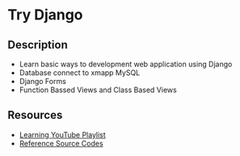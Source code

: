 # Try Django

## Description

- Learn basic ways to development web application using Django
- Database connect to xmapp MySQL
- Django Forms
- Function Bassed Views and Class Based Views

## Resources

- [Learning YouTube Playlist](https://www.youtube.com/watch?v=nxOPY1eFL9A&list=PLEsfXFp6DpzTD1BD1aWNxS2Ep06vIkaeW&index=3)
- [Reference Source Codes](https://github.com/codingforentrepreneurs/Try-Django)
